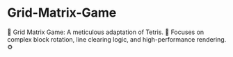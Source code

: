 # Grid-Matrix-Game
🧱 Grid Matrix Game: A meticulous adaptation of Tetris. 🧠 Focuses on complex block rotation, line clearing logic, and high-performance rendering. ⚙️
